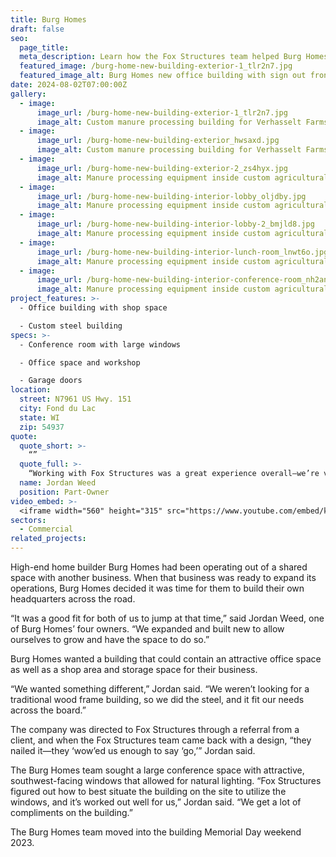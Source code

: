 ```yaml
---
title: Burg Homes
draft: false
seo:
  page_title:
  meta_description: Learn how the Fox Structures team helped Burg Homes build a showcase office that also met their needs for a shop space.
  featured_image: /burg-home-new-building-exterior-1_tlr2n7.jpg
  featured_image_alt: Burg Homes new office building with sign out front
date: 2024-08-02T07:00:00Z
gallery: 
  - image: 
      image_url: /burg-home-new-building-exterior-1_tlr2n7.jpg
      image_alt: Custom manure processing building for Verhasselt Farms in Freedom, Wisconsin
  - image: 
      image_url: /burg-home-new-building-exterior_hwsaxd.jpg
      image_alt: Custom manure processing building for Verhasselt Farms in Freedom, Wisconsin
  - image: 
      image_url: /burg-home-new-building-exterior-2_zs4hyx.jpg
      image_alt: Manure processing equipment inside custom agricultural building
  - image: 
      image_url: /burg-home-new-building-interior-lobby_oljdby.jpg
      image_alt: Manure processing equipment inside custom agricultural building
  - image: 
      image_url: /burg-home-new-building-interior-lobby-2_bmjld8.jpg
      image_alt: Manure processing equipment inside custom agricultural building
  - image: 
      image_url: /burg-home-new-building-interior-lunch-room_lnwt6o.jpg
      image_alt: Manure processing equipment inside custom agricultural building
  - image: 
      image_url: /burg-home-new-building-interior-conference-room_nh2anm.jpg
      image_alt: Manure processing equipment inside custom agricultural building
project_features: >-
  - Office building with shop space 

  - Custom steel building
specs: >-
  - Conference room with large windows 

  - Office space and workshop 

  - Garage doors
location:
  street: N7961 US Hwy. 151
  city: Fond du Lac
  state: WI
  zip: 54937
quote:
  quote_short: >-
    “”
  quote_full: >-
    “Working with Fox Structures was a great experience overall—we’re very pleased with the whole building and the finished product. We’re in the business of building custom high-end houses for clients as well, so we’re very understanding if an issue arises, knowing we need to work through it together. Fox Structures was good at doing so as well.”
  name: Jordan Weed
  position: Part-Owner
video_embed: >-
  <iframe width="560" height="315" src="https://www.youtube.com/embed/komPwA4DD4o?si=UWYEMn-OYNlJ3f0F" title="YouTube video player" frameborder="0" allow="accelerometer; autoplay; clipboard-write; encrypted-media; gyroscope; picture-in-picture; web-share" referrerpolicy="strict-origin-when-cross-origin" allowfullscreen></iframe>
sectors:
  - Commercial
related_projects: 
---
```


High-end home builder Burg Homes had been operating out of a shared space with another business. When that business was ready to expand its operations, Burg Homes decided it was time for them to build their own headquarters across the road. 

“It was a good fit for both of us to jump at that time,” said Jordan Weed, one of Burg Homes’ four owners. “We expanded and built new to allow ourselves to grow and have the space to do so.” 

Burg Homes wanted a building that could contain an attractive office space as well as a shop area and storage space for their business. 

“We wanted something different,” Jordan said. “We weren’t looking for a traditional wood frame building, so we did the steel, and it fit our needs across the board.” 

The company was directed to Fox Structures through a referral from a client, and when the Fox Structures team came back with a design, “they nailed it—they ‘wow’ed us enough to say ‘go,’” Jordan said.  

The Burg Homes team sought a large conference space with attractive, southwest-facing windows that allowed for natural lighting. “Fox Structures figured out how to best situate the building on the site to utilize the windows, and it’s worked out well for us,” Jordan said. “We get a lot of compliments on the building.” 

The Burg Homes team moved into the building Memorial Day weekend 2023.